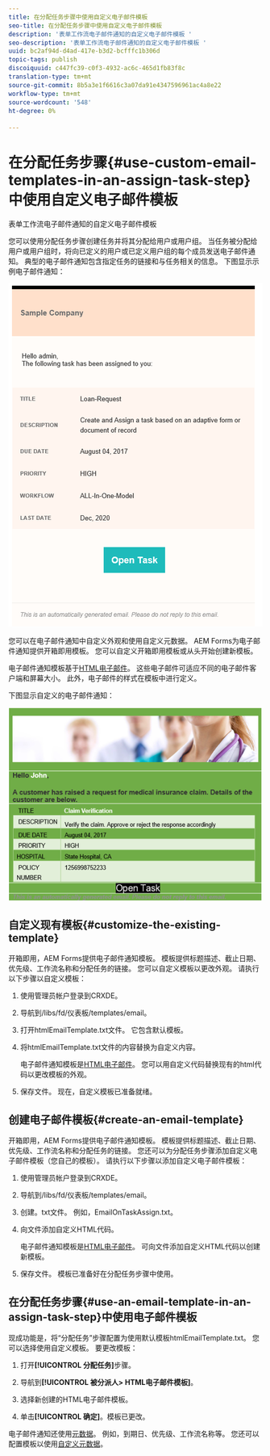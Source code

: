 ```yaml
---
title: 在分配任务步骤中使用自定义电子邮件模板
seo-title: 在分配任务步骤中使用自定义电子邮件模板
description: '表单工作流电子邮件通知的自定义电子邮件模板 '
seo-description: '表单工作流电子邮件通知的自定义电子邮件模板 '
uuid: bc2af94d-d4ad-417e-b3d2-bcfffc1b306d
topic-tags: publish
discoiquuid: c447fc39-c0f3-4932-ac6c-465d1fb83f8c
translation-type: tm+mt
source-git-commit: 8b5a3e1f6616c3a07da91e4347596961ac4a8e22
workflow-type: tm+mt
source-wordcount: '548'
ht-degree: 0%

---
```



# 在分配任务步骤{#use-custom-email-templates-in-an-assign-task-step}中使用自定义电子邮件模板

表单工作流电子邮件通知的自定义电子邮件模板

您可以使用分配任务步骤创建任务并将其分配给用户或用户组。 当任务被分配给用户或用户组时，将向已定义的用户或已定义用户组的每个成员发送电子邮件通知。 典型的电子邮件通知包含指定任务的链接和与任务相关的信息。 下图显示示例电子邮件通知：

![开箱即用的电子邮件通知模板](do-not-localize/default-email-template.png)

您可以在电子邮件通知中自定义外观和使用自定义元数据。 AEM Forms为电子邮件通知提供开箱即用模板。 您可以自定义开箱即用模板或从头开始创建新模板。

电子邮件通知模板基于[HTML电子邮件](https://en.wikipedia.org/wiki/HTML_email)。 这些电子邮件可适应不同的电子邮件客户端和屏幕大小。 此外，电子邮件的样式在模板中进行定义。

下图显示自定义的电子邮件通知：

![使用自定义模板发送电子邮件通知](do-not-localize/customized-email.png)

## 自定义现有模板{#customize-the-existing-template}

开箱即用，AEM Forms提供电子邮件通知模板。 模板提供标题描述、截止日期、优先级、工作流名称和分配任务的链接。 您可以自定义模板以更改外观。 请执行以下步骤以自定义模板：

1. 使用管理员帐户登录到CRXDE。

1. 导航到/libs/fd/仪表板/templates/email。

1. 打开htmlEmailTemplate.txt文件。 它包含默认模板。

1. 将htmlEmailTemplate.txt文件的内容替换为自定义内容。

   电子邮件通知模板是[HTML电子邮件](https://en.wikipedia.org/wiki/HTML_email)。 您可以用自定义代码替换现有的html代码以更改模板的外观。

1. 保存文件。 现在，自定义模板已准备就绪。

## 创建电子邮件模板{#create-an-email-template}

开箱即用，AEM Forms提供电子邮件通知模板。 模板提供标题描述、截止日期、优先级、工作流名称和分配任务的链接。 您还可以为分配任务步骤添加自定义电子邮件模板（您自己的模板）。 请执行以下步骤以添加自定义电子邮件模板：

1. 使用管理员帐户登录到CRXDE。

1. 导航到/libs/fd/仪表板/templates/email。

1. 创建。txt文件。 例如，EmailOnTaskAssign.txt。

1. 向文件添加自定义HTML代码。

   电子邮件通知模板是[HTML电子邮件](https://en.wikipedia.org/wiki/HTML_email)。 可向文件添加自定义HTML代码以创建新模板。

1. 保存文件。 模板已准备好在分配任务步骤中使用。

## 在分配任务步骤{#use-an-email-template-in-an-assign-task-step}中使用电子邮件模板

现成功能是，将“分配任务”步骤配置为使用默认模板htmlEmailTemplate.txt。 您可以选择使用自定义模板。 要更改模板：

1. 打开&#x200B;**[!UICONTROL 分配任务]**&#x200B;步骤。

1. 导航到&#x200B;**[!UICONTROL 被分派人> HTML电子邮件模板]**。

1. 选择新创建的HTML电子邮件模板。

1. 单击&#x200B;**[!UICONTROL 确定]**。模板已更改。

电子邮件通知还使用[元数据](/help/forms/using/use-metadata-in-email-notifications.md)。 例如，到期日、优先级、工作流名称等。 您还可以配置模板以使用[自定义元数据](/help/forms/using/use-metadata-in-email-notifications.md#using-custom-metadata-in-an-email-notification)。
